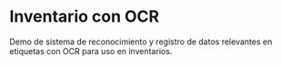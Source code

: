 # Inventario con OCR

Demo de sistema de reconocimiento y registro de datos relevantes en etiquetas con OCR para uso en inventarios.
